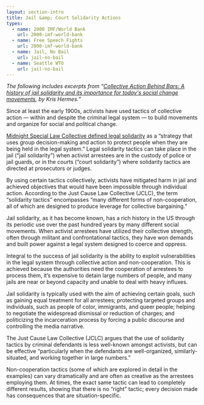 ```yaml
---
layout: section-intro
title: Jail &amp; Court Solidarity Actions
types:
  - name: 2000 IMF/World Bank
    url: 2000-imf-world-bank
  - name: Free Speech Fights
    url: 2000-imf-world-bank
  - name: Jail, No Bail
    url: jail-no-bail
  - name: Seattle WTO
    url: jail-no-bail
---
```


*The following includes excerpts from “*[*Collective Action Behind Bars: A history of jail solidarity and its importance for today's social change movements*](https://uppingtheanti.org/journal/article/18-collective-action-behind-bars)*, by Kris Hermes.”*  

Since at least the early 1900s, activists have used tactics of collective action — within and despite the criminal legal system — to build movements and organize for social and political change.

[Midnight Special Law Collective defined legal solidarity](http://www.midnightspecial.net/files/legalsolidarityhandbook.pdf) as a “strategy that uses group decision-making and action to protect people when they are being held in the legal system.” Legal solidarity tactics can take place in the jail (“jail solidarity”) when activist arrestees are in the custody of police or jail guards, or in the courts (“court solidarity”) where solidarity tactics are directed at prosecutors or judges. 

By using certain tactics collectively, activists have mitigated harm in jail and achieved objectives that would have been impossible through individual action. According to the Just Cause Law Collective (JCLC), the term “solidarity tactics” encompasses “many different forms of non-cooperation, all of which are designed to produce leverage for collective bargaining.” 

Jail solidarity, as it has become known, has a rich history in the US through its periodic use over the past hundred years by many different social movements. When activist arrestees have utilized their collective strength, often through militant and confrontational tactics, they have won demands and built power against a legal system designed to coerce and oppress. 

Integral to the success of jail solidarity is the ability to exploit vulnerabilities in the legal system through collective action and non-cooperation. This is achieved because the authorities need the cooperation of arrestees to process them, it’s expensive to detain large numbers of people, and many jails are near or beyond capacity and unable to deal with heavy influxes. 

Jail solidarity is typically used with the aim of achieving certain goals, such as gaining equal treatment for all arrestees; protecting targeted groups and individuals, such as people of color, immigrants, and queer people; helping to negotiate the widespread dismissal or reduction of charges; and politicizing the incarceration process by forcing a public discourse and controlling the media narrative.

The Just Cause Law Collective (JCLC) argues that the use of solidarity tactics by criminal defendants is less well-known amongst activists, but can be effective “particularly when the defendants are well-organized, similarly-situated, and working together in large numbers.” 

Non-cooperation tactics (some of which are explored in detail in the examples) can vary dramatically and are often as creative as the arrestees employing them. At times, the exact same tactic can lead to completely different results, showing that there is no “right” tactic; every decision made has consequences that are situation-specific.

